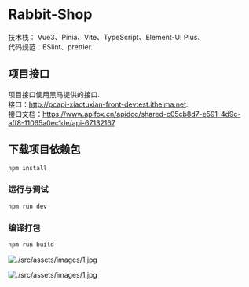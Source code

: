 # Rabbit-Shop
技术栈： Vue3、Pinia、Vite、TypeScript、Element-UI Plus.  
代码规范：ESlint、prettier.
## 项目接口
项目接口使用黑马提供的接口.  
接口：http://pcapi-xiaotuxian-front-devtest.itheima.net.  
接口文档：https://www.apifox.cn/apidoc/shared-c05cb8d7-e591-4d9c-aff8-11065a0ec1de/api-67132167.


## 下载项目依赖包

```sh
npm install
```

### 运行与调试

```sh
npm run dev
```

### 编译打包

```sh
npm run build
```



![./src/assets/images/1.jpg](E:\桌面\新建文件夹\rabbit-ts\src\assets\images\1.jpg)

![./src/assets/images/1.jpg](E:\桌面\新建文件夹\rabbit-ts\src\assets\images\2.jpg)